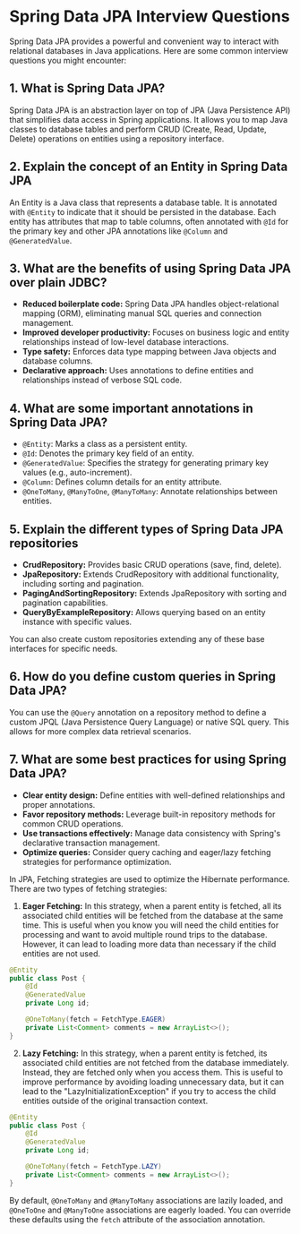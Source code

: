 # Spring Data JPA Interview Questions

Spring Data JPA provides a powerful and convenient way to interact with relational databases in Java applications. Here are some common interview questions you might encounter:

## 1. What is Spring Data JPA?

Spring Data JPA is an abstraction layer on top of JPA (Java Persistence API) that simplifies data access in Spring applications. It allows you to map Java classes to database tables and perform CRUD (Create, Read, Update, Delete) operations on entities using a repository interface.

## 2. Explain the concept of an Entity in Spring Data JPA

An Entity is a Java class that represents a database table. It is annotated with `@Entity` to indicate that it should be persisted in the database. Each entity has attributes that map to table columns, often annotated with `@Id` for the primary key and other JPA annotations like `@Column` and `@GeneratedValue`.

## 3. What are the benefits of using Spring Data JPA over plain JDBC?

- **Reduced boilerplate code:** Spring Data JPA handles object-relational mapping (ORM), eliminating manual SQL queries and connection management.
- **Improved developer productivity:** Focuses on business logic and entity relationships instead of low-level database interactions.
- **Type safety:** Enforces data type mapping between Java objects and database columns.
- **Declarative approach:** Uses annotations to define entities and relationships instead of verbose SQL code.

## 4. What are some important annotations in Spring Data JPA?

- `@Entity`: Marks a class as a persistent entity.
- `@Id`: Denotes the primary key field of an entity.
- `@GeneratedValue`: Specifies the strategy for generating primary key values (e.g., auto-increment).
- `@Column`: Defines column details for an entity attribute.
- `@OneToMany`, `@ManyToOne`, `@ManyToMany`: Annotate relationships between entities.

## 5. Explain the different types of Spring Data JPA repositories

- **CrudRepository:** Provides basic CRUD operations (save, find, delete).
- **JpaRepository:** Extends CrudRepository with additional functionality, including sorting and pagination.
- **PagingAndSortingRepository:** Extends JpaRepository with sorting and pagination capabilities.
- **QueryByExampleRepository:** Allows querying based on an entity instance with specific values.

You can also create custom repositories extending any of these base interfaces for specific needs.

## 6. How do you define custom queries in Spring Data JPA?

You can use the `@Query` annotation on a repository method to define a custom JPQL (Java Persistence Query Language) or native SQL query. This allows for more complex data retrieval scenarios.

## 7. What are some best practices for using Spring Data JPA?

- **Clear entity design:** Define entities with well-defined relationships and proper annotations.
- **Favor repository methods:** Leverage built-in repository methods for common CRUD operations.
- **Use transactions effectively:** Manage data consistency with Spring's declarative transaction management.
- **Optimize queries:** Consider query caching and eager/lazy fetching strategies for performance optimization.

In JPA, Fetching strategies are used to optimize the Hibernate performance. There are two types of fetching strategies:

1. **Eager Fetching:** In this strategy, when a parent entity is fetched, all its associated child entities will be fetched from the database at the same time. This is useful when you know you will need the child entities for processing and want to avoid multiple round trips to the database. However, it can lead to loading more data than necessary if the child entities are not used.

```java
@Entity
public class Post {
    @Id
    @GeneratedValue
    private Long id;

    @OneToMany(fetch = FetchType.EAGER)
    private List<Comment> comments = new ArrayList<>();
}
```

2. **Lazy Fetching:** In this strategy, when a parent entity is fetched, its associated child entities are not fetched from the database immediately. Instead, they are fetched only when you access them. This is useful to improve performance by avoiding loading unnecessary data, but it can lead to the "LazyInitializationException" if you try to access the child entities outside of the original transaction context.

```java
@Entity
public class Post {
    @Id
    @GeneratedValue
    private Long id;

    @OneToMany(fetch = FetchType.LAZY)
    private List<Comment> comments = new ArrayList<>();
}
```

By default, `@OneToMany` and `@ManyToMany` associations are lazily loaded, and `@OneToOne` and `@ManyToOne` associations are eagerly loaded. You can override these defaults using the `fetch` attribute of the association annotation.